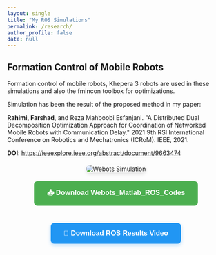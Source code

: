 ```yaml
---
layout: single
title: "My ROS Simulations"
permalink: /research/
author_profile: false
date: null
---
```


## Formation Control of Mobile Robots

Formation control of mobile robots, Khepera 3 robots are used in these simulations and also the fmincon toolbox for optimizations.

Simulation has been the result of the proposed method in my paper:

**Rahimi, Farshad**, and Reza Mahboobi Esfanjani. "A Distributed Dual Decomposition Optimization Approach for Coordination of Networked Mobile Robots with Communication Delay." 2021 9th RSI International Conference on Robotics and Mechatronics (ICRoM). IEEE, 2021.

**DOI**: https://ieeexplore.ieee.org/abstract/document/9663474

<div style="text-align: center; margin: 20px 0;">
  <img src="{{ site.baseurl }}/files/webots1.png" alt="Webots Simulation" style="max-width: 100%; height: auto; border-radius: 8px; box-shadow: 0 4px 8px rgba(0,0,0,0.1);">
</div>

<div style="text-align: center; margin: 20px 0;">
  <a href="{{ site.baseurl }}/files/Simulation.rar" download>
    <button style="background-color: #4CAF50; color: white; padding: 15px 30px; border: none; border-radius: 8px; cursor: pointer; font-size: 16px; font-weight: bold; margin-bottom: 20px;">
      📥 Download Webots_Matlab_ROS_Codes
    </button>
  </a>
</div>

<div style="text-align: center; margin: 20px 0;">
  <a href="{{ site.baseurl }}/files/formation_control.mp4" download>
    <button style="background-color: #2196F3; color: white; padding: 15px 30px; border: none; border-radius: 8px; cursor: pointer; font-size: 16px; font-weight: bold; margin-bottom: 20px; box-shadow: 0 4px 8px rgba(33, 150, 243, 0.3); transition: all 0.3s ease;">
      🎥 Download ROS Results Video
    </button>
  </a>
</div> 
